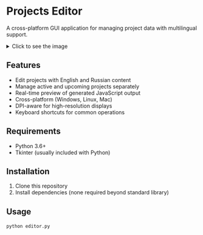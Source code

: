 # Projects Editor

A cross-platform GUI application for managing project data with multilingual support.

<details>
  <summary>Click to see the image</summary>
  <h1 align="center">
    <img src="assets/editor_main.png" alt="Editor Screenshot"/>
  </h1>
</details>

## Features

- Edit projects with English and Russian content
- Manage active and upcoming projects separately
- Real-time preview of generated JavaScript output
- Cross-platform (Windows, Linux, Mac)
- DPI-aware for high-resolution displays
- Keyboard shortcuts for common operations

## Requirements

- Python 3.6+
- Tkinter (usually included with Python)

## Installation

1. Clone this repository
2. Install dependencies (none required beyond standard library)

## Usage

```bash
python editor.py
```